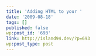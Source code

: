 ```yaml
---
title: 'Adding HTML to your '
date: '2009-08-18'
tags: []
published: false
wp:post_id: '693'
link: http://island94.dev/?p=693
wp:post_type: post
---
```



